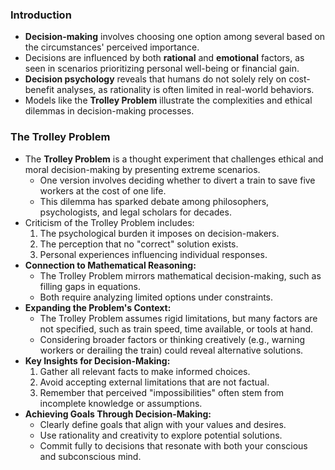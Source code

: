 ### Introduction
- **Decision-making** involves choosing one option among several based on the circumstances' perceived importance.
- Decisions are influenced by both **rational** and **emotional** factors, as seen in scenarios prioritizing personal well-being or financial gain.
- **Decision psychology** reveals that humans do not solely rely on cost-benefit analyses, as rationality is often limited in real-world behaviors.
- Models like the **Trolley Problem** illustrate the complexities and ethical dilemmas in decision-making processes.



### The Trolley Problem
- The **Trolley Problem** is a thought experiment that challenges ethical and moral decision-making by presenting extreme scenarios.
    - One version involves deciding whether to divert a train to save five workers at the cost of one life.
    - This dilemma has sparked debate among philosophers, psychologists, and legal scholars for decades.
- Criticism of the Trolley Problem includes:
    1. The psychological burden it imposes on decision-makers.
    2. The perception that no "correct" solution exists.
    3. Personal experiences influencing individual responses.
- **Connection to Mathematical Reasoning:**
    - The Trolley Problem mirrors mathematical decision-making, such as filling gaps in equations.
    - Both require analyzing limited options under constraints.
- **Expanding the Problem's Context:**
    - The Trolley Problem assumes rigid limitations, but many factors are not specified, such as train speed, time available, or tools at hand.
    - Considering broader factors or thinking creatively (e.g., warning workers or derailing the train) could reveal alternative solutions.
- **Key Insights for Decision-Making:**
    1. Gather all relevant facts to make informed choices.
    2. Avoid accepting external limitations that are not factual.
    3. Remember that perceived "impossibilities" often stem from incomplete knowledge or assumptions.
- **Achieving Goals Through Decision-Making:**
    - Clearly define goals that align with your values and desires.
    - Use rationality and creativity to explore potential solutions.
    - Commit fully to decisions that resonate with both your conscious and subconscious mind.